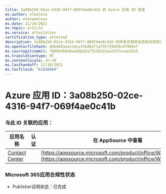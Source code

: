```yaml
---
title: 3a08b250-02ce-4316-94f7-069f4ae0c41b 的 Azure 应用 ID 信息
ms.author: elmalova
author: elenamalova
ms.date: 11/16/2021
ms.topic: article
ms.service: attestation
certification_type: attested
description: 3a08b250-02ce-4316-94f7-069f4ae0c41b 的所有可用安全性和合规性信息。
ms.openlocfilehash: d6b4d43aecc6ce37bdbdf1af35759459c47903ef
ms.sourcegitcommit: 7989546de4aa2bbd2a751281d1aa215facae2d15
ms.translationtype: MT
ms.contentlocale: zh-CN
ms.lasthandoff: 11/16/2021
ms.locfileid: "61038904"
---
```

# <a name="azure-app-id-3a08b250-02ce-4316-94f7-069f4ae0c41b"></a>Azure 应用 ID：3a08b250-02ce-4316-94f7-069f4ae0c41b


### <a name="apps-associated-with-this-id"></a>与此 ID 关联的应用：
| **应用名称** | **认证** | **在 AppSource 中查看** |
|--------------|---------------|-----------------------|
| [Contact Center](https://docs.microsoft.com/microsoft-365-app-certification/forward/WA200001428) |  | [https://appsource.microsoft.com/product/office/WA200001428](https://appsource.microsoft.com/product/office/WA200001428) |

### <a name="microsoft-365-app-compliance-status"></a>Microsoft 365应用合规性状态
- Publisher证明状态：已完成
